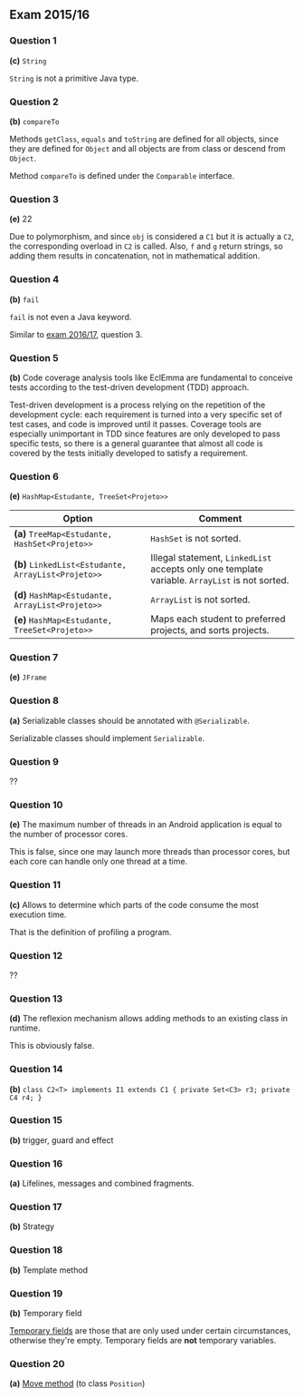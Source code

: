 ## Exam 2015/16

### Question 1

**(c)** `String`

`String` is not a primitive Java type.

### Question 2

**(b)** `compareTo`

Methods `getClass`, `equals` and `toString` are defined for all objects, since they are defined for `Object` and all objects are from class or descend from `Object`.

Method `compareTo` is defined under the `Comparable` interface.

### Question 3

**(e)** 22

Due to polymorphism, and since `obj` is considered a `C1` but it is actually a `C2`, the corresponding overload in `C2` is called. Also, `f` and `g` return strings, so adding them results in concatenation, not in mathematical addition.

### Question 4

**(b)** `fail`

`fail` is not even a Java keyword.

Similar to [exam 2016/17](../2017/2017N-sol.md), question 3.

### Question 5

**(b)** Code coverage analysis tools like EclEmma are fundamental to conceive tests according to the test-driven development (TDD) approach.

Test-driven development is a process relying on the repetition of the development cycle: each requirement is turned into a very specific set of test cases, and code is improved until it passes. Coverage tools are especially unimportant in TDD since features are only developed to pass specific tests, so there is a general guarantee that almost all code is covered by the tests initially developed to satisfy a requirement.

### Question 6

**(e)** `HashMap<Estudante, TreeSet<Projeto>>`

| Option                                              | Comment                                                                                        |
|-----------------------------------------------------|------------------------------------------------------------------------------------------------|
| **(a)** `TreeMap<Estudante, HashSet<Projeto>>`      | `HashSet` is not sorted.                                                                       |
| **(b)** `LinkedList<Estudante, ArrayList<Projeto>>` | Illegal statement, `LinkedList` accepts only one template variable. `ArrayList` is not sorted. |
| **(d)** `HashMap<Estudante, ArrayList<Projeto>>`    | `ArrayList` is not sorted.                                                                     |
| **(e)** `HashMap<Estudante, TreeSet<Projeto>>`      | Maps each student to preferred projects, and sorts projects.                                   |

### Question 7

**(e)** `JFrame`

### Question 8

**(a)** Serializable classes should be annotated with `@Serializable`.

Serializable classes should implement `Serializable`.

### Question 9

??

### Question 10

**(e)** The maximum number of threads in an Android application is equal to the number of processor cores.

This is false, since one may launch more threads than processor cores, but each core can handle only one thread at a time.

### Question 11

**(c)** Allows to determine which parts of the code consume the most execution time.

That is the definition of profiling a program.

### Question 12

??

### Question 13

**(d)** The reflexion mechanism allows adding methods to an existing class in runtime.

This is obviously false.

### Question 14

**(b)** `class C2<T> implements I1 extends C1 { private Set<C3> r3; private C4 r4; }`

### Question 15

**(b)** trigger, guard and effect

### Question 16

**(a)** Lifelines, messages and combined fragments.

### Question 17

**(b)** Strategy

### Question 18

**(b)** Template method

### Question 19

**(b)** Temporary field

[Temporary fields](https://refactoring.guru/smells/temporary-field) are those that are only used under certain circumstances, otherwise they're empty. Temporary fields are **not** temporary variables.

### Question 20

**(a)** [Move method](https://refactoring.guru/move-method) (to class `Position`)
